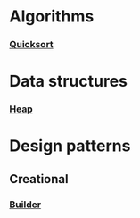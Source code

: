 # Algorithms
### [Quicksort](https://github.com/andrewajenkins/java/blob/master/src/algo/sort/Quicksort.java)
# Data structures
### [Heap](https://github.com/andrewajenkins/java/blob/master/src/algo/objects/Heap.java)
# Design patterns
## Creational
### [Builder](https://github.com/andrewajenkins/java/blob/master/src/pattern/builder/BuilderPattern.java)